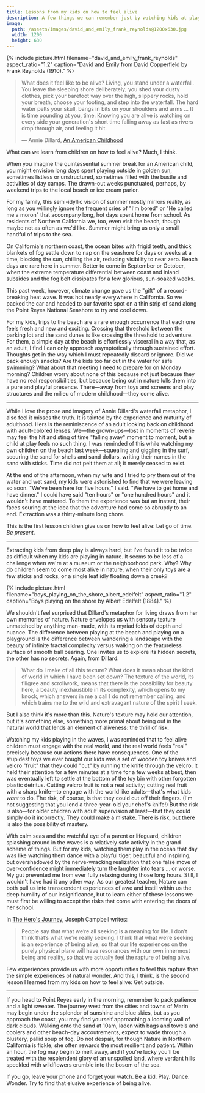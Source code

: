 ```yaml
---
title: Lessons from my kids on how to feel alive
description: A few things we can remember just by watching kids at play in the natural world.
image:
  path: /assets/images/david_and_emily_frank_reynolds@1200x630.jpg
  width: 1200
  height: 630
---
```


{% include picture.html filename="david_and_emily_frank_reynolds" aspect_ratio="1.2" caption="David and Emily from David Copperfield by Frank Reynolds (1910)." %}

>What does it feel like to be alive? Living, you stand under a waterfall. You
>leave the sleeping shore deliberately; you shed your dusty clothes, pick your
>barefoot way over the high, slippery rocks, hold your breath, choose your
>footing, and step into the waterfall. The hard water pelts your skull, bangs in
>bits on your shoulders and arms ... It is time pounding at you, time. Knowing
>you are alive is watching on every side your generation's short time falling
>away as fast as rivers drop through air, and feeling it hit. 
>
>— Annie Dillard, [An American Childhood](https://bookshop.org/p/books/an-american-childhood-annie-dillard/1441342)

What can we learn from children on how to feel alive? Much, I think.

When you imagine the quintessential summer break for an American child, you
might envision long days spent playing outside in golden sun, sometimes listless
or unstructured, sometimes filled with the bustle and activities of day camps.
The drawn-out weeks punctuated, perhaps, by weekend trips to the local beach or
ice cream parlor. 

For my family, this semi-idyllic vision of summer mostly mirrors reality, as
long as you willingly ignore the frequent cries of "I'm bored" or "He called me
a moron" that accompany long, hot days spent home from school. As residents of
Northern California we, too, even visit the beach, though maybe not as often as
we'd like. Summer might bring us only a small handful of trips to the sea. 

On California's northern coast, the ocean bites with frigid teeth, and thick
blankets of fog settle down to nap on the seashore for days or weeks at a time,
blocking the sun, chilling the air, reducing visibility to near zero. Beach days
are rare here in summer. Better to come in September or October, when the
extreme temperature differential between coast and inland subsides and the fog
belt dissipates for a few glorious, sun-soaked weeks.

This past week, however, climate change gave us the "gift" of a record-breaking
heat wave. It was hot nearly everywhere in California. So we packed the car and
headed to our favorite spot on a thin strip of sand along the Point Reyes
National Seashore to try and cool down.

For my kids, trips to the beach are a rare enough occurrence that each one feels
fresh and new and exciting. Crossing that threshold between the parking lot and
the sand dunes is like crossing the threshold to adventure. For them, a simple
day at the beach is effortlessly visceral in a way that, as an adult, I find I
can only approach asymptotically through sustained effort. Thoughts get in the
way which I must repeatedly discard or ignore. Did we pack enough snacks? Are
the kids too far out in the water for safe swimming? What about that meeting I
need to prepare for on Monday morning? Children worry about none of this because
not just because they have no real responsibilities, but because being out in
nature lulls them into a pure and playful presence. There—away from toys and
screens and play structures and the milieu of modern childhood—they come alive.

---

While I love the prose and imagery of Annie Dillard's waterfall metaphor, I also
feel it misses the truth. It is tainted by the experience and maturity of
adulthood. Hers is the reminiscence of an adult looking back on childhood with
adult-colored lenses. We—the grown-ups—lost in moments of reverie may feel the
hit and sting of time "falling away" moment to moment, but a child at play feels
no such thing. I was reminded of this while watching my own children on the
beach last week—squealing and giggling in the surf, scouring the sand for shells
and sand dollars, writing their names in the sand with sticks. Time did not pelt
them at all; it merely ceased to exist.

At the end of the afternoon, when my wife and I tried to pry them out of the
water and wet sand, my kids were astonished to find that we were leaving so
soon. "We've been here for five hours," I said. "We have to get home and have
dinner." I could have said "ten hours" or "one hundred hours" and it wouldn't
have mattered. To them the experience was but an instant, their faces souring at
the idea that the adventure had come so abruptly to an end. Extraction was a
thirty-minute long chore.

This is the first lesson children give us on how to feel alive: Let go of time.
*Be present.*

---

Extracting kids from deep play is always hard, but I've found it to be twice as
difficult when my kids are playing in nature. It seems to be less of a challenge
when we're at a museum or the neighborhood park. Why? Why do children seem to
come most alive in nature, when their only toys are a few
sticks and rocks, or a single leaf idly floating down a creek?

{% include picture.html filename="boys_playing_on_the_shore_albert_edelfelt" aspect_ratio="1.2" caption="Boys playing on the shore by Albert Edelfelt (1884)." %}

We shouldn't feel surprised that Dillard's metaphor for living draws from her
own memories of nature. Nature envelopes us with sensory texture unmatched by
anything man-made, with its myriad folds of depth and nuance. The difference
between playing at the beach and playing on a playground is the difference
between wandering a landscape with the beauty of infinite fractal complexity
versus walking on the featureless surface of smooth ball bearing. One invites us
to explore its hidden secrets, the other has no secrets. Again, from Dillard:

>What do I make of all this texture? What does it mean about the kind of world
in which I have been set down? The texture of the world, its filigree and
scrollwork, means that there is the possibility for beauty here, a beauty
inexhaustible in its complexity, which opens to my knock, which answers in me a
call I do not remember calling, and which trains me to the wild and extravagant
nature of the spirit I seek.

But I also think it's more than this. Nature's texture may hold our attention,
but it's something else, something more primal about being out in the natural
world that lends an element of aliveness: the thrill of risk.

Watching my kids playing in the waves, I was reminded that to feel alive
children must engage with the real world, and the real world feels "real"
precisely because our actions there have consequences. One of the stupidest toys
we ever bought our kids was a set of wooden toy knives and velcro "fruit" that
they could "cut" by running the knife through the velcro. It held their
attention for a few minutes at a time for a few weeks at best, then was
eventually left to settle at the bottom of the toy bin with other forgotten
plastic detritus. Cutting velcro fruit is not a real activity; cutting real
fruit with a sharp knife—to engage with the world like adults—that's what kids
*want* to do. The risk, of course, is that they could cut off their fingers.
(I'm not suggesting that you lend a three-year-old your chef's knife!) But the
risk is also—for older children with adult supervision at least—that they could
simply do it incorrectly. They could make a mistake. There is risk, but there is
also the possibility of mastery.

With calm seas and the watchful eye of a parent or lifeguard, children splashing
around in the waves is a relatively safe activity in the grand scheme of things.
But for my kids, watching them play in the ocean that day was like watching them
dance with a playful tiger, beautiful and inspiring, but overshadowed by the
nerve-wracking realization that one false move of over-confidence might
immediately turn the laughter into tears ... or worse. My gut prevented me from
ever fully relaxing during those long hours. Still, I wouldn't have had it any
other way. As our greatest teacher, Nature can both pull us into transcendent
experiences of awe and instill within us the deep humility of our
insignificance, but to learn either of these lessons we must first be willing to
accept the risks that come with entering the doors of her school.

In [The Hero's Journey](https://bookshop.org/p/books/the-hero-s-journey-joseph-campbell-on-his-life-and-work-joseph-campbell/10949720), Joseph Campbell writes:

>People say that what we’re all seeking is a meaning for life. I don’t think
>that’s what we’re really seeking. I think that what we’re seeking is an
>experience of being alive, so that our life experiences on the purely physical
>plane will have resonances with our own innermost being and reality, so that we
>actually feel the rapture of being alive.

Few experiences provide us with more opportunities to feel this rapture than the
simple experiences of natural wonder. And this, I think, is the second lesson I
learned from my kids on how to feel alive: Get outside.

---

If you head to Point Reyes early in the morning, remember to pack patience and a
light sweater. The journey west from the cities and towns of Marin may begin
under the splendor of sunshine and blue skies, but as you approach the coast,
you may find yourself approaching a looming wall of dark clouds. Walking onto
the sand at 10am, laden with bags and towels and coolers and other beach-day
accoutrements, expect to wade through a blustery, pallid soup of fog. Do not
despair, for though Nature in Northern California is fickle, she often rewards
the most resilient and patient. Within an hour, the fog may begin to melt away,
and if you're lucky you'll be treated with the resplendent glory of an unspoiled
land, where verdant hills speckled with wildflowers crumble into the bosom of
the sea.

If you go, leave your phone and forget your watch. Be a kid. Play. Dance.
Wonder. Try to find that elusive experience of being alive.
